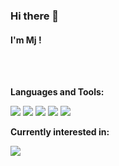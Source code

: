 ### Hi there 👋

#### I'm Mj !

<br/>
<br/>

**Languages and Tools:**
<p>
<img src="https://img.shields.io/badge/Java-FFA500?style=flat-square&logo=Java&logoColor=white" />

<img src="https://img.shields.io/badge/Python-3776AB?style=flat-square&logo=Python&logoColor=white" />

<img src="https://img.shields.io/badge/JavaScript-F7DF1E?style=flat-square&logo=JavaScript&logoColor=white" />

<img src="https://img.shields.io/badge/Spring-6DB33F?style=flat-square&logo=Spring&logoColor=white" />

<img src="https://img.shields.io/badge/Oracle-F80000?style=flat-square&logo=Oracle&logoColor=white" />

</p>

**Currently interested in:**
<p>
<img src="https://img.shields.io/badge/Django-092E20?style=flat-square&logo=Django&logoColor=white" />
</p>
